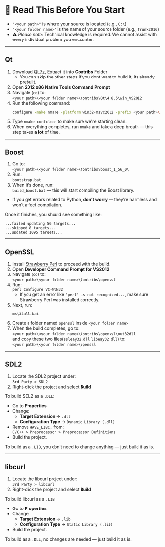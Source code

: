 # 📌 Read This Before You Start

- `"<your path>"` is where your source is located (e.g., `C:\`)  
- `"<your folder name>"` is the name of your source folder (e.g., `Trunk2016`)  
- ⚠️ *Please note:* Technical knowledge is required. We cannot assist with every individual problem you encounter.

---

## Qt

1. Download [Qt.7z](https://drive.google.com/file/d/10zhRv421d2DUdF7eV-dqR4cIDTZAhiDL/view?usp=drive_link), Extract it into **Contribs** Folder
   * You can skip the other steps if you dont want to build it, its already prebuilt.
2. Open **2012 x86 Native Tools Command Prompt**
3. Navigate (`cd`) to:  
   `<your path>\<your folder name>\Contribs\Qt\4.8.5\win_VS2012`
4. Run the following command:
   ```sh
   configure -make nmake -platform win32-msvc2012 -prefix <your path>\<your folder name>\Contribs\Qt\4.8.5\win_VS2012 -opensource -confirm-license -opengl desktop -nomake examples -nomake tests -webkit -xmlpatterns
   ```
5. Type `nmake confclean` to make sure we're starting clean.
6. When everything completes, run `nmake` and take a deep breath — this step takes **a lot** of time.

---

## Boost

1. Go to:  
   `<your path>\<your folder name>\Contribs\boost_1_56_0\`
2. Run:  
   `bootstrap.bat`
3. When it's done, run:  
   `build_boost.bat` — this will start compiling the Boost library.

- If you get errors related to Python, **don’t worry** — they’re harmless and won’t affect compilation.

Once it finishes, you should see something like:

```
...failed updating 56 targets...
...skipped 8 targets...
...updated 1095 targets...
```

---

## OpenSSL

1. Install [Strawberry Perl](https://strawberryperl.com/) to proceed with the build.
2. Open **Developer Command Prompt for VS2012**
3. Navigate (`cd`) to:  
   `<your path>\<your folder name>\Contribs\openssl`
4. Run:  
   `perl Configure VC-WIN32`
   - If you get an error like `'perl' is not recognized...`, make sure Strawberry Perl was installed correctly.
5. Next, run:
   ```
   ms\32all.bat
   ```
6. Create a folder named `openssl` inside `<your folder name>`
7. When the build completes, go to:  
   `<your path>\<your folder name>\Contribs\openssl\out32dll`  
   and copy these two files(`ssleay32.dll` `libeay32.dll`) to:  
   `<your path>\<your folder name>\openssl`

---

## SDL2

1. Locate the SDL2 project under:  
   `3rd Party > SDL2`
2. Right-click the project and select **Build**

To build SDL2 as a `.DLL`:
- Go to **Properties**
- Change:
  - **Target Extension** → `.dll`
  - **Configuration Type** → `Dynamic Library (.dll)`
- Remove `HAVE_LIBC;` from:  
  `C/C++ > Preprocessor > Preprocessor Definitions`
- Build the project.

To build as a `.LIB`, you don’t need to change anything — just build it as is.

---

## libcurl

1. Locate the libcurl project under:  
   `3rd Party > libcurl`
2. Right-click the project and select **Build**

To build libcurl as a `.LIB`:
- Go to **Properties**
- Change:
  - **Target Extension** → `.lib`
  - **Configuration Type** → `Static Library (.lib)`
- Build the project.

To build as a `.DLL`, no changes are needed — just build it as is.
